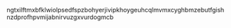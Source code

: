 ngtxilftmxbfklwiolpsedfspzbohyerjivipkhoygeuhcqlmvmxcyghbmzebutfgishnzdprofhpvmijabnirvuzgxvurdogmcb
